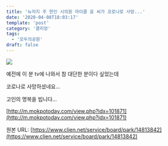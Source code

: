 ```yaml
---
title: '뉴저지 주 한인 시의원 마이클 윤 씨가 코로나로 사망...'
date: '2020-04-08T18:03:17'
template: 'post'
category: '클리앙'
tags: 
  - '모두의공원'
draft: false
---
```


![](https://i.imgur.com/rgXdh1Z.jpg)

예전에 이 분 tv에 나와서 참 대단한 분이다 싶었는데

코로나로 사망하셨네요...

고인의 명복을 빕니다...

[http://m.mokpotoday.com/view.php?idx=101871](http://m.mokpotoday.com/view.php?idx=101871)

원본 URL: [https://www.clien.net/service/board/park/14813842](https://www.clien.net/service/board/park/14813842)